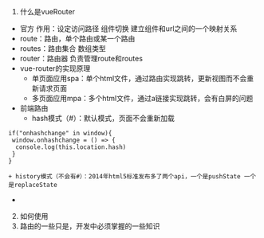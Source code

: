 1. 什么是vueRouter
  * 官方 作用：设定访问路径  组件切换  建立组件和url之间的一个映射关系
  * route：路由，单个路由或某一个路由
  * routes：路由集合 数组类型
  * router：路由器  负责管理route和routes
  * vue-router的实现原理
    + 单页面应用spa：单个html文件，通过路由实现跳转，更新视图而不会重新请求页面
    + 多页面应用mpa：多个html文件，通过a链接实现跳转，会有白屏的问题
  * 前端路由
    + hash模式（#）：默认模式，页面不会重新加载

```
if("onhashchange" in window){
 window.onhashchange = () => {
  console.log(this.location.hash)
 }
}
```

    + history模式（不会有#）：2014年html5标准发布多了两个api，一个是pushState 一个是replaceState
  * 
2. 如何使用
3. 路由的一些只是，开发中必须掌握的一些知识

